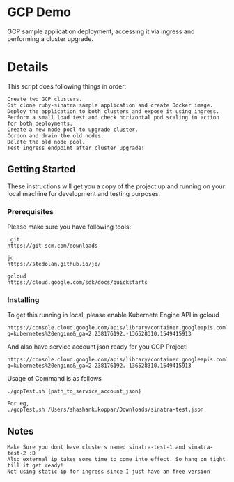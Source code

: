 # GCP Demo

GCP sample application deployment, accessing it via ingress and performing a cluster upgrade.

# Details
This script does following things in order:

```
Create two GCP clusters.
Git clone ruby-sinatra sample application and create Docker image.
Deploy the application to both clusters and expose it using ingress.
Perform a small load test and check horizontal pod scaling in action for both deployments.
Create a new node pool to upgrade cluster.
Cordon and drain the old nodes.
Delete the old node pool.
Test ingress endpoint after cluster upgrade!
```

## Getting Started

These instructions will get you a copy of the project up and running on your local machine for development and testing purposes.

### Prerequisites

Please make sure you have following tools:

```
 git
https://git-scm.com/downloads
```

```
jq
https://stedolan.github.io/jq/
```

```
gcloud
https://cloud.google.com/sdk/docs/quickstarts
```

### Installing

To get this running in local, please enable Kubernete Engine API in gcloud

```
https://console.cloud.google.com/apis/library/container.googleapis.com?q=kubernetes%20engine&_ga=2.238176192.-136528310.1549415913
```

And also have service account json ready for you GCP Project!

```
https://console.cloud.google.com/apis/library/container.googleapis.com?q=kubernetes%20engine&_ga=2.238176192.-136528310.1549415913
```

Usage of Command is as follows

```
./gcpTest.sh {path_to_service_account_json}

For eg,
./gcpTest.sh /Users/shashank.koppar/Downloads/sinatra-test.json
```

## Notes

```
Make Sure you dont have clusters named sinatra-test-1 and sinatra-test-2 :D
Also external ip takes some time to come into effect. So hang on tight till it get ready!
Not using static ip for ingress since I just have an free version
```
